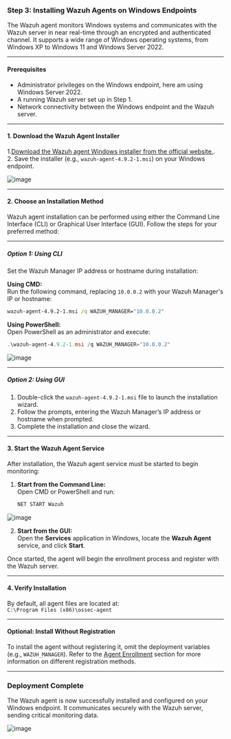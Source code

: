 ### **Step 3: Installing Wazuh Agents on Windows Endpoints**

The Wazuh agent monitors Windows systems and communicates with the Wazuh server in near real-time through an encrypted and authenticated channel. It supports a wide range of Windows operating systems, from Windows XP to Windows 11 and Windows Server 2022.

---

#### **Prerequisites**
- Administrator privileges on the Windows endpoint, here am using Windows Server 2022.
- A running Wazuh server set up in Step 1.
- Network connectivity between the Windows endpoint and the Wazuh server.

---

#### **1. Download the Wazuh Agent Installer**

1.[Download the Wazuh agent Windows installer from the official website.](https://packages.wazuh.com/4.x/windows/wazuh-agent-4.9.2-1.msi).  
2. Save the installer (e.g., `wazuh-agent-4.9.2-1.msi`) on your Windows endpoint.

![image](https://github.com/user-attachments/assets/0c95eeb3-2f64-43c3-98fe-42c92fe7fb5e)

---

#### **2. Choose an Installation Method**

Wazuh agent installation can be performed using either the Command Line Interface (CLI) or Graphical User Interface (GUI). Follow the steps for your preferred method:

---

##### **Option 1: Using CLI**

Set the Wazuh Manager IP address or hostname during installation:

**Using CMD:**  
Run the following command, replacing `10.0.0.2` with your Wazuh Manager's IP or hostname:  
```cmd
wazuh-agent-4.9.2-1.msi /q WAZUH_MANAGER="10.0.0.2"
```

**Using PowerShell:**  
Open PowerShell as an administrator and execute:  
```powershell
.\wazuh-agent-4.9.2-1.msi /q WAZUH_MANAGER="10.0.0.2"
```
![image](https://github.com/user-attachments/assets/598b8882-b328-4cfc-aea4-7e9e1093c122)

---

##### **Option 2: Using GUI**

1. Double-click the `wazuh-agent-4.9.2-1.msi` file to launch the installation wizard.  
2. Follow the prompts, entering the Wazuh Manager’s IP address or hostname when prompted.  
3. Complete the installation and close the wizard.

---

#### **3. Start the Wazuh Agent Service**

After installation, the Wazuh agent service must be started to begin monitoring:

1. **Start from the Command Line:**  
   Open CMD or PowerShell and run:  
   ```cmd
   NET START Wazuh
   ```

![image](https://github.com/user-attachments/assets/d2192659-1f74-45cd-a0d1-970a45092001)

2. **Start from the GUI:**  
   Open the **Services** application in Windows, locate the **Wazuh Agent** service, and click **Start**.

Once started, the agent will begin the enrollment process and register with the Wazuh server.

---

#### **4. Verify Installation**

By default, all agent files are located at:  
`C:\Program Files (x86)\ossec-agent`

---

#### **Optional: Install Without Registration**

To install the agent without registering it, omit the deployment variables (e.g., `WAZUH_MANAGER`). Refer to the [Agent Enrollment](https://documentation.wazuh.com/) section for more information on different registration methods.

---

### **Deployment Complete**

The Wazuh agent is now successfully installed and configured on your Windows endpoint. It communicates securely with the Wazuh server, sending critical monitoring data.

![image](https://github.com/user-attachments/assets/0ee90bf5-41e6-4bc4-9092-0cc48439953f)

